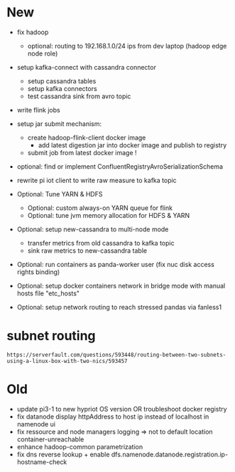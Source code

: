 # New
- fix hadoop
    - optional: routing to 192.168.1.0/24 ips from dev laptop (hadoop edge node role)
    
- setup kafka-connect with cassandra connector
    - setup cassandra tables
    - setup kafka connectors
    - test cassandra sink from avro topic
- write flink jobs
 - setup jar submit mechanism:
    - create hadoop-flink-client docker image
        - add latest digestion jar into docker image and publish to registry
    - submit job from latest docker image !
 - optional: find or implement ConfluentRegistryAvroSerializationSchema
- rewrite pi iot client to write raw measure to kafka topic


- Optional: Tune YARN & HDFS
    - Optional: custom always-on YARN queue for flink
    - Optional: tune jvm memory allocation for HDFS & YARN
- Optional: setup new-cassandra to multi-node mode
    - transfer metrics from old cassandra to kafka topic
    - sink raw metrics to new-cassandra table
- Optional: run containers as panda-worker user (fix nuc disk access rights binding)
- Optional: setup docker containers network in bridge mode with manual hosts file "etc_hosts"
- Optional: setup network routing to reach stressed pandas via fanless1

# subnet routing
    https://serverfault.com/questions/593448/routing-between-two-subnets-using-a-linux-box-with-two-nics/593457
# Old
- update pi3-1 to new hypriot OS version OR troubleshoot docker registry
- fix datanode display httpAddress to host ip instead of localhost in namenode ui
- fix ressource and node managers logging => not to default location container-unreachable
- enhance hadoop-common parametrization
- fix dns reverse lookup + enable dfs.namenode.datanode.registration.ip-hostname-check
